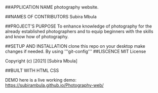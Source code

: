 ##APPLICATION NAME
photography website.

##NAMES OF CONTRIBUTORS
Subira Mbula

##PROJECT'S PURPOSE
To enhance knowledge of photography for the already established photographers and to equip beginners with the skills and know how of photography.

##SETUP AND INSTALLATION
clone this repo on your desktop
make changes if needed. By using '''git-config'''
##LISCENCE
MIT License

Copyright (c) [2021] [Subira Mbula]

##BUILT WITH
HTML CSS

DEMO
here is a live working demo: https://subirambula.github.io/Photography-web/
